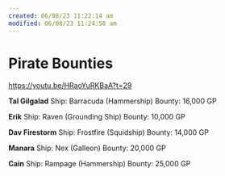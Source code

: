```yaml
---
created: 06/08/23 11:22:14 am
modified: 06/08/23 11:24:56 am
---
```


# Pirate Bounties

https://youtu.be/HRaoYuRKBaA?t=29

**Tal Gilgalad**
Ship: Barracuda (Hammership)
Bounty: 16,000 GP

**Erik**
Ship: Raven (Grounding Ship)
Bounty: 10,000 GP

**Dav Firestorm**
Ship: Frostfire (Squidship)
Bounty: 14,000 GP

**Manara**
Ship: Nex (Galleon)
Bounty: 20,000 GP

**Cain**
Ship: Rampage (Hammership)
Bounty: 25,000 GP
